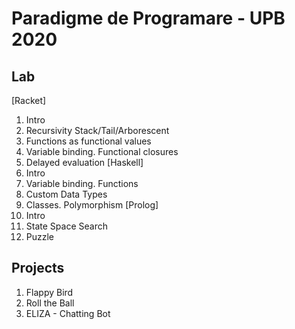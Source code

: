 Paradigme de Programare - UPB 2020
==
Lab
--
[Racket]
1.  Intro
2.  Recursivity Stack/Tail/Arborescent
3.  Functions as functional values
4.  Variable binding. Functional closures
5.  Delayed evaluation
[Haskell]
6.  Intro
7.  Variable binding. Functions
8.  Custom Data Types
9.  Classes. Polymorphism
[Prolog]
10. Intro
11. State Space Search
12. Puzzle

Projects
--
1.  Flappy Bird
2.  Roll the Ball
3.  ELIZA - Chatting Bot

